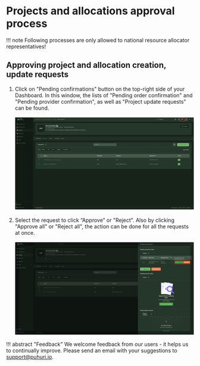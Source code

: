 # Projects and allocations approval process



!!! note
    Following processes are only allowed to national resource allocator representatives!

## Approving project and allocation creation, update requests

1. Click on  "Pending confirmations" button on the top-right side of your Dashboard. In this window, the lists of "Pending order confirmation" and "Pending provider confirmation", as well as "Project update requests" can be found.<br><br>
![Project approve](../../assets/Approval_2024_1.png)<br><br>
2. Select the request to click “Approve” or "Reject". Also by clicking "Approve all" or "Reject all", the action can be done for all the requests at once.<br><br>
![Project approve](../../assets/Approval_2024_2.png)



!!! abstract "Feedback" 
    We welcome feedback from our users - it helps us to continually improve. Please send an email with your suggestions to [support@puhuri.io](mailto:support@puhuri.io).
